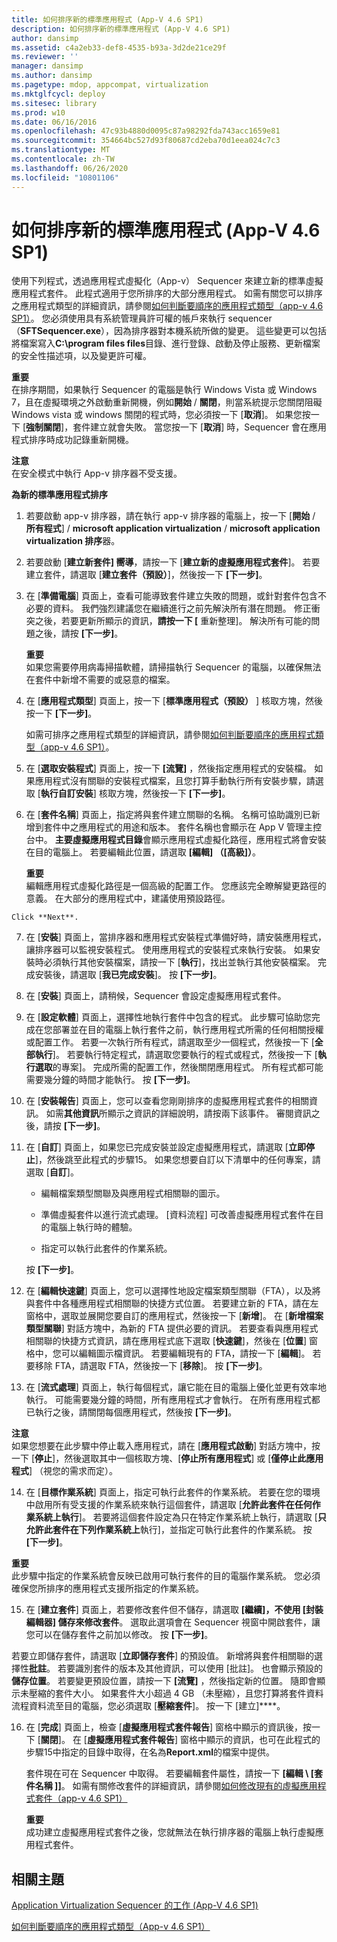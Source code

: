 ```yaml
---
title: 如何排序新的標準應用程式 (App-V 4.6 SP1)
description: 如何排序新的標準應用程式 (App-V 4.6 SP1)
author: dansimp
ms.assetid: c4a2eb33-def8-4535-b93a-3d2de21ce29f
ms.reviewer: ''
manager: dansimp
ms.author: dansimp
ms.pagetype: mdop, appcompat, virtualization
ms.mktglfcycl: deploy
ms.sitesec: library
ms.prod: w10
ms.date: 06/16/2016
ms.openlocfilehash: 47c93b4880d0095c87a98292fda743acc1659e81
ms.sourcegitcommit: 354664bc527d93f80687cd2eba70d1eea024c7c3
ms.translationtype: MT
ms.contentlocale: zh-TW
ms.lasthandoff: 06/26/2020
ms.locfileid: "10801106"
---
```

# 如何排序新的標準應用程式 (App-V 4.6 SP1)


使用下列程式，透過應用程式虛擬化（App-v） Sequencer 來建立新的標準虛擬應用程式套件。 此程式適用于您所排序的大部分應用程式。 如需有關您可以排序之應用程式類型的詳細資訊，請參閱[如何判斷要順序的應用程式類型（app-v 4.6 SP1）](how-to-determine-which-type-of-application-to-sequence---app-v-46-sp1-.md)。 您必須使用具有系統管理員許可權的帳戶來執行 sequencer （**SFTSequencer.exe**），因為排序器對本機系統所做的變更。 這些變更可以包括將檔案寫入**C:\\program files files**目錄、進行登錄、啟動及停止服務、更新檔案的安全性描述項，以及變更許可權。

**重要**  
在排序期間，如果執行 Sequencer 的電腦是執行 Windows Vista 或 Windows 7，且在虛擬環境之外啟動重新開機，例如**開始**  /  **關閉**，則當系統提示您關閉阻礙 Windows vista 或 windows 關閉的程式時，您必須按一下 [**取消**]。 如果您按一下 [**強制關閉**]，套件建立就會失敗。 當您按一下 [**取消**] 時，Sequencer 會在應用程式排序時成功記錄重新開機。



**注意**  
在安全模式中執行 App-v 排序器不受支援。



**為新的標準應用程式排序**

1.  若要啟動 app-v 排序器，請在執行 app-v 排序器的電腦上，按一下 [**開始**  /  **所有程式**]  /  **microsoft application virtualization**  /  **microsoft application virtualization 排序**器。

2.  若要啟動 [**建立新套件] 嚮導**，請按一下 [**建立新的虛擬應用程式套件**]。 若要建立套件，請選取 [**建立套件（預設）**]，然後按一下 **[下一步]**。

3.  在 [**準備電腦**] 頁面上，查看可能導致套件建立失敗的問題，或針對套件包含不必要的資料。 我們強烈建議您在繼續進行之前先解決所有潛在問題。 修正衝突之後，若要更新所顯示的資訊，**請按一下 [** 重新整理]。 解決所有可能的問題之後，請按 **[下一步]**。

    **重要**  
    如果您需要停用病毒掃描軟體，請掃描執行 Sequencer 的電腦，以確保無法在套件中新增不需要的或惡意的檔案。



4.  在 [**應用程式類型**] 頁面上，按一下 [**標準應用程式（預設）** ] 核取方塊，然後按一下 **[下一步]**。

    如需可排序之應用程式類型的詳細資訊，請參閱[如何判斷要順序的應用程式類型（app-v 4.6 SP1）](how-to-determine-which-type-of-application-to-sequence---app-v-46-sp1-.md)。

5.  在 [**選取安裝程式**] 頁面上，按一下 **[流覽]** ，然後指定應用程式的安裝檔。 如果應用程式沒有關聯的安裝程式檔案，且您打算手動執行所有安裝步驟，請選取 [**執行自訂安裝**] 核取方塊，然後按一下 **[下一步]**。

6.  在 [**套件名稱**] 頁面上，指定將與套件建立關聯的名稱。 名稱可協助識別已新增到套件中之應用程式的用途和版本。 套件名稱也會顯示在 App V 管理主控台中。 **主要虛擬應用程式目錄**會顯示應用程式虛擬化路徑，應用程式將會安裝在目的電腦上。 若要編輯此位置，請選取 **[編輯] （[高級]）**。

    **重要**  
    編輯應用程式虛擬化路徑是一個高級的配置工作。 您應該完全瞭解變更路徑的意義。 在大部分的應用程式中，建議使用預設路徑。



~~~
Click **Next**.
~~~

7. 在 [**安裝**] 頁面上，當排序器和應用程式安裝程式準備好時，請安裝應用程式，讓排序器可以監視安裝程式。 使用應用程式的安裝程式來執行安裝。 如果安裝時必須執行其他安裝檔案，請按一下 [**執行**]，找出並執行其他安裝檔案。 完成安裝後，請選取 [**我已完成安裝**]。 按 **\[下一步\]**。

8. 在 [**安裝**] 頁面上，請稍候，Sequencer 會設定虛擬應用程式套件。

9. 在 [**設定軟體**] 頁面上，選擇性地執行套件中包含的程式。 此步驟可協助您完成在您部署並在目的電腦上執行套件之前，執行應用程式所需的任何相關授權或配置工作。 若要一次執行所有程式，請選取至少一個程式，然後按一下 [**全部執行**]。 若要執行特定程式，請選取您要執行的程式或程式，然後按一下 [**執行選取**的專案]。 完成所需的配置工作，然後關閉應用程式。 所有程式都可能需要幾分鐘的時間才能執行。 按 **\[下一步\]**。

10. 在 [**安裝報告**] 頁面上，您可以查看您剛剛排序的虛擬應用程式套件的相關資訊。 如需**其他資訊**所顯示之資訊的詳細說明，請按兩下該事件。 審閱資訊之後，請按 **[下一步]**。

11. 在 [**自訂**] 頁面上，如果您已完成安裝並設定虛擬應用程式，請選取 [**立即停止**]，然後跳至此程式的步驟15。 如果您想要自訂以下清單中的任何專案，請選取 [**自訂**]。

    -   編輯檔案類型關聯及與應用程式相關聯的圖示。

    -   準備虛擬套件以進行流式處理。 [資料流程] 可改善虛擬應用程式套件在目的電腦上執行時的體驗。

    -   指定可以執行此套件的作業系統。

    按 **\[下一步\]**。

12. 在 [**編輯快速鍵**] 頁面上，您可以選擇性地設定檔案類型關聯（FTA），以及將與套件中各種應用程式相關聯的快捷方式位置。 若要建立新的 FTA，請在左窗格中，選取並展開您要自訂的應用程式，然後按一下 [**新增**]。 在 [**新增檔案類型關聯**] 對話方塊中，為新的 FTA 提供必要的資訊。 若要查看與應用程式相關聯的快捷方式資訊，請在應用程式底下選取 [**快速鍵**]，然後在 [**位置**] 窗格中，您可以編輯圖示檔資訊。 若要編輯現有的 FTA，請按一下 [**編輯**]。 若要移除 FTA，請選取 FTA，然後按一下 [**移除**]。 按 **\[下一步\]**。

13. 在 [**流式處理**] 頁面上，執行每個程式，讓它能在目的電腦上優化並更有效率地執行。 可能需要幾分鐘的時間，所有應用程式才會執行。 在所有應用程式都已執行之後，請關閉每個應用程式，然後按 **[下一步]**。

   **注意**  
   如果您想要在此步驟中停止載入應用程式，請在 [**應用程式啟動**] 對話方塊中，按一下 [**停止**]，然後選取其中一個核取方塊、[**停止所有應用程式**] 或 [**僅停止此應用程式**] （視您的需求而定）。



14. 在 [**目標作業系統**] 頁面上，指定可執行此套件的作業系統。 若要在您的環境中啟用所有受支援的作業系統來執行這個套件，請選取 [**允許此套件在任何作業系統上執行**]。 若要將這個套件設定為只在特定作業系統上執行，請選取 [**只允許此套件在下列作業系統上**執行]，並指定可執行此套件的作業系統。 按 **\[下一步\]**。

   **重要**  
   此步驟中指定的作業系統會反映已啟用可執行套件的目的電腦作業系統。 您必須確保您所排序的應用程式支援所指定的作業系統。



15. 在 [**建立套件**] 頁面上，若要修改套件但不儲存，請選取 **[繼續]，不使用 [封裝編輯器] 儲存來修改套件**。 選取此選項會在 Sequencer 視窗中開啟套件，讓您可以在儲存套件之前加以修改。 按 **\[下一步\]**。

   若要立即儲存套件，請選取 [**立即儲存套件**] 的預設值。 新增將與套件相關聯的選擇性**批註**。 若要識別套件的版本及其他資訊，可以使用 [批註]。 也會顯示預設的**儲存位置**。 若要變更預設位置，請按一下 **[流覽]** ，然後指定新的位置。 隨即會顯示未壓縮的套件大小。 如果套件大小超過 4 GB （未壓縮），且您打算將套件資料流程資料流至目的電腦，您必須選取 [**壓縮套件**]。 按一下 \[建立\]****。

16. 在 [**完成**] 頁面上，檢查 [**虛擬應用程式套件報告**] 窗格中顯示的資訊後，按一下 [**關閉**]。 在 [**虛擬應用程式套件報告**] 窗格中顯示的資訊，也可在此程式的步驟15中指定的目錄中取得，在名為**Report.xml**的檔案中提供。

    套件現在可在 Sequencer 中取得。 若要編輯套件屬性，請按一下 **[編輯 \ [套件名稱 \]]**。 如需有關修改套件的詳細資訊，請參閱[如何修改現有的虛擬應用程式套件（app-v 4.6 SP1）](how-to-modify-an-existing-virtual-application-package--app-v-46-sp1-.md)

    **重要**  
    成功建立虛擬應用程式套件之後，您就無法在執行排序器的電腦上執行虛擬應用程式套件。



## 相關主題


[Application Virtualization Sequencer 的工作 (App-V 4.6 SP1)](tasks-for-the-application-virtualization-sequencer--app-v-46-sp1-.md)

[如何判斷要順序的應用程式類型（App-v 4.6 SP1）](how-to-determine-which-type-of-application-to-sequence---app-v-46-sp1-.md)









